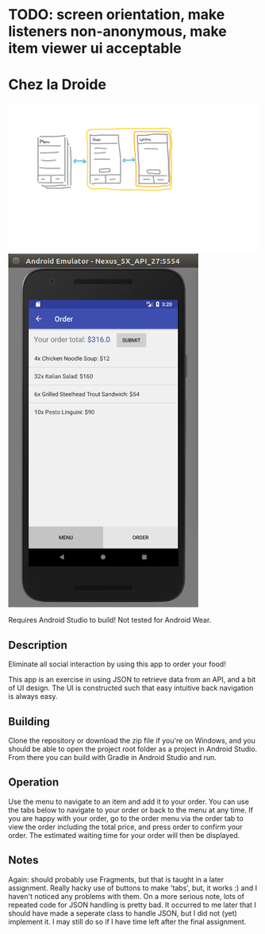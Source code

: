 # TODO: screen orientation, make listeners non-anonymous, make item viewer ui acceptable

# Chez la Droide

![wireframe](/YuriSturkenboom-pset3/doc/Appstudio%20pset3%20wireframe%20v2.png)
![screenie](/YuriSturkenboom-pset3/doc/screenshot.png)

Requires Android Studio to build!
Not tested for Android Wear.

## Description
Eliminate all social interaction by using this app to order your food! 

This app is an exercise in using JSON to retrieve data from an API, and a bit of UI design.
The UI is constructed such that easy intuitive back navigation is always easy.

## Building
Clone the repository or download the zip file if you're on Windows, and you should be able to open the project root folder as a project in
Android Studio. From there you can build with Gradle in Android Studio and run.

## Operation
Use the menu to navigate to an item and add it to your order. You can use the tabs below to navigate to your order or back to the menu at any time. If you are happy with your order, go to the order menu via the order tab to view the order including the total price, and press order to confirm your order. The estimated waiting time for your order will then be displayed.

## Notes
Again: should probably use Fragments, but that is taught in a later assignment. Really hacky use of buttons to make 'tabs', but, it works :)
and I haven't noticed any problems with them. On a more serious note, lots of repeated code for JSON handling is pretty bad. It occurred to
me later that I should have made a seperate class to handle JSON, but I did not (yet) implement it. I may still do so if I have time left 
after the final assignment.
